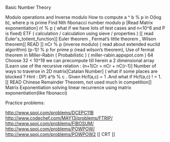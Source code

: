 Basic Number Theory  

Modulo operations and Inverse modulo
How to compute a ^ b % p in O(log b), where p is prime
Find Nth fibonacci number modulo p [Read Matrix exponentiation]
n! % p  ( what if we have lots of test cases and n<10^6 and P is fixed)
ETF ( calculation / calculation using sieve / properties ) [[ read Euler's_totient_function]]
Euler theorem , Fermat’s little theorem , Wilson theorem[[ READ ]]
nCr % p (inverse modulo) ( read about extended euclid algorithm)
(p-1)! % p  for prime p (read wilson’s theorem), Use of fermat theorem in Miller-Rabin ( Probabilistic ) ( miller-rabin.appspot.com )
64 Choose 32 < 10^19 we can precompute till herein a 2 dimensional array [Learn use of the recursive relation : (n+1)Cr = nCr + nC(r-1)]
Number of ways to traverse in 2D matrix[Catalan Number] ( what if some places are blocked ? Hint : DP)
a^b % c . Given Hcf(a,c) = 1 .And  what if Hcf(a,c) ! = 1.  [[ READ Chinese Remainder Theorem, not used much in competition]]
Matrix Exponentiation
solving linear recurrence using matrix exponentiation(like fibonacci)

Practice problems:

http://www.spoj.com/problems/DCEPC11B </br>
http://www.codechef.com/MAY13/problems/FTRIP/ </br>
http://www.spoj.com/problems/FIBOSUM/ </br>
http://www.spoj.com/problems/POWPOW/ </br>
http://www.spoj.com/problems/POWPOW2 [[ CRT ]] </br>
